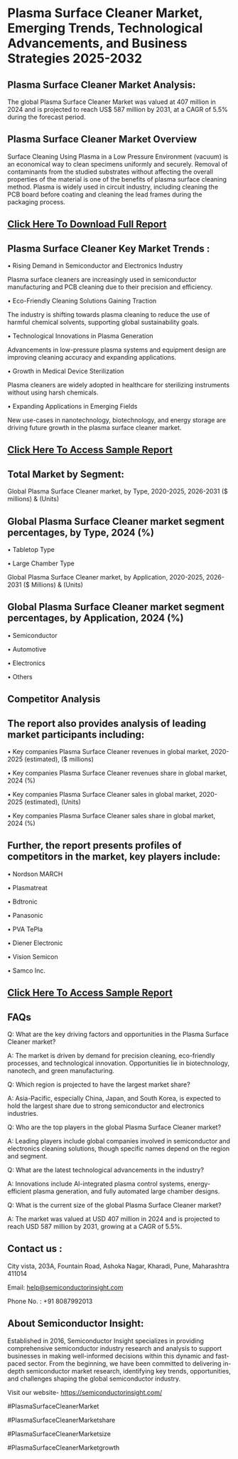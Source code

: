 Plasma Surface Cleaner Market, Emerging Trends, Technological Advancements, and Business Strategies 2025-2032
=
Plasma Surface Cleaner Market Analysis:
-
The global Plasma Surface Cleaner Market was valued at 407 million in 2024 and is projected to reach US$ 587 million by 2031, at a CAGR of 5.5% during the forecast period.

Plasma Surface Cleaner Market Overview
-
Surface Cleaning Using Plasma in a Low Pressure Environment (vacuum) is an economical way to clean specimens uniformly and securely. Removal of contaminants from the studied substrates without affecting the overall properties of the material is one of the benefits of plasma surface cleaning method. Plasma is widely used in circuit industry, including cleaning the PCB board before coating and cleaning the lead frames during the packaging process.

[Click Here To Download Full Report](https://semiconductorinsight.com/report/plasma-surface-cleaner-market/)
-
Plasma Surface Cleaner Key Market Trends  :
-
•	Rising Demand in Semiconductor and Electronics Industry

Plasma surface cleaners are increasingly used in semiconductor manufacturing and PCB cleaning due to their precision and efficiency.

•	Eco-Friendly Cleaning Solutions Gaining Traction

The industry is shifting towards plasma cleaning to reduce the use of harmful chemical solvents, supporting global sustainability goals.

•	Technological Innovations in Plasma Generation

Advancements in low-pressure plasma systems and equipment design are improving cleaning accuracy and expanding applications.

•	Growth in Medical Device Sterilization

Plasma cleaners are widely adopted in healthcare for sterilizing instruments without using harsh chemicals.

•	Expanding Applications in Emerging Fields

New use-cases in nanotechnology, biotechnology, and energy storage are driving future growth in the plasma surface cleaner market.

[Click Here To Access Sample Report](https://semiconductorinsight.com/download-sample-report/?product_id=90930)
-
Total Market by Segment:
-
Global Plasma Surface Cleaner market, by Type, 2020-2025, 2026-2031 ($ millions) & (Units)

Global Plasma Surface Cleaner market segment percentages, by Type, 2024 (%)
-
•	Tabletop Type

•	Large Chamber Type

Global Plasma Surface Cleaner market, by Application, 2020-2025, 2026-2031 ($ Millions) & (Units)

Global Plasma Surface Cleaner market segment percentages, by Application, 2024 (%)
-
•	Semiconductor

•	Automotive

•	Electronics

•	Others

Competitor Analysis
-
The report also provides analysis of leading market participants including:
-
•	Key companies Plasma Surface Cleaner revenues in global market, 2020-2025 (estimated), ($ millions)

•	Key companies Plasma Surface Cleaner revenues share in global market, 2024 (%)

•	Key companies Plasma Surface Cleaner sales in global market, 2020-2025 (estimated), (Units)

•	Key companies Plasma Surface Cleaner sales share in global market, 2024 (%)

Further, the report presents profiles of competitors in the market, key players include:
-
•	Nordson MARCH

•	Plasmatreat

•	Bdtronic

•	Panasonic

•	PVA TePla

•	Diener Electronic

•	Vision Semicon

•	Samco Inc.

[Click Here To Access Sample Report](https://semiconductorinsight.com/download-sample-report/?product_id=90930)
-
FAQs
-
Q: What are the key driving factors and opportunities in the Plasma Surface Cleaner market?

A: The market is driven by demand for precision cleaning, eco-friendly processes, and technological innovation. Opportunities lie in biotechnology, nanotech, and green manufacturing.

Q: Which region is projected to have the largest market share?

A: Asia-Pacific, especially China, Japan, and South Korea, is expected to hold the largest share due to strong semiconductor and electronics industries.

Q: Who are the top players in the global Plasma Surface Cleaner market?

A: Leading players include global companies involved in semiconductor and electronics cleaning solutions, though specific names depend on the region and segment.

Q: What are the latest technological advancements in the industry?

A: Innovations include AI-integrated plasma control systems, energy-efficient plasma generation, and fully automated large chamber designs.

Q: What is the current size of the global Plasma Surface Cleaner market?

A: The market was valued at USD 407 million in 2024 and is projected to reach USD 587 million by 2031, growing at a CAGR of 5.5%.

Contact us : 
-
City vista, 203A, Fountain Road, Ashoka Nagar, Kharadi, Pune, Maharashtra 411014

Email: help@semiconductorinsight.com

Phone No. : +91 8087992013

About Semiconductor Insight:
-
Established in 2016, Semiconductor Insight specializes in providing comprehensive semiconductor industry research and analysis to support businesses in making well-informed decisions within this dynamic and fast-paced sector. From the beginning, we have been committed to delivering in-depth semiconductor market research, identifying key trends, opportunities, and challenges shaping the global semiconductor industry.

Visit our website- https://semiconductorinsight.com/

#PlasmaSurfaceCleanerMarket 

#PlasmaSurfaceCleanerMarketshare

#PlasmaSurfaceCleanerMarketsize

#PlasmaSurfaceCleanerMarketgrowth 
 
 


